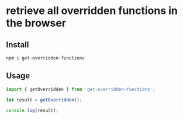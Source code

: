 # retrieve all overridden functions in the browser

## Install
```shell
npm i get-overridden-functions
```

## Usage
```javascript
import { getOverridden } from 'get-overridden-functions';

let result = getOverridden();

console.log(result);
```